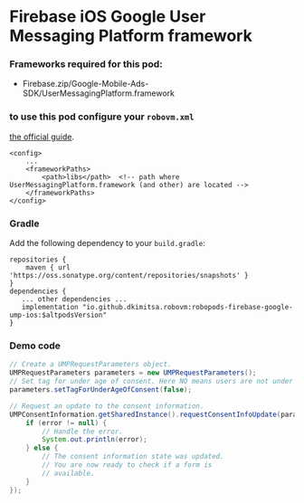 # Firebase iOS Google User Messaging Platform framework

### Frameworks required for this pod: 
* Firebase.zip/Google-Mobile-Ads-SDK/UserMessagingPlatform.framework

### to use this pod configure your `robovm.xml`
[the official guide](https://developers.google.com/admob/ump/ios/quick-start).

```
<config>
    ...
    <frameworkPaths>
        <path>libs</path>  <!-- path where UserMessagingPlatform.framework (and other) are located -->
    </frameworkPaths>
</config>
```

### Gradle

Add the following dependency to your `build.gradle`:

```
repositories {
    maven { url 'https://oss.sonatype.org/content/repositories/snapshots' }
}
dependencies {
   ... other dependencies ...
   implementation "io.github.dkimitsa.robovm:robopods-firebase-google-ump-ios:$altpodsVersion"
}
```

### Demo code   
```java
// Create a UMPRequestParameters object.
UMPRequestParameters parameters = new UMPRequestParameters();
// Set tag for under age of consent. Here NO means users are not under age.
parameters.setTagForUnderAgeOfConsent(false);

// Request an update to the consent information.
UMPConsentInformation.getSharedInstance().requestConsentInfoUpdate(parameters, error -> {
    if (error != null) {
        // Handle the error.
        System.out.println(error);
    } else {
        // The consent information state was updated.
        // You are now ready to check if a form is
        // available.
    }
});
```
 
